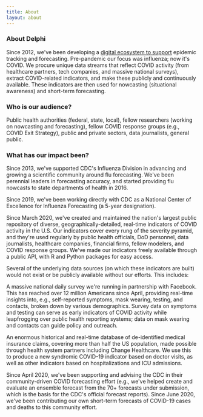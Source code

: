 ```yaml
---
title: About
layout: about
---
```


### About Delphi

Since 2012, we've been developing a [digital ecosystem to support](https://docs.google.com/presentation/d/13xwrzW17i1Hn_OvEe-8Ha8XZmexVkkIY22h1MO9QmcY/edit?usp=sharing) epidemic tracking and forecasting.  Pre-pandemic our focus was influenza; now it's COVID. We procure unique data streams that reflect COVID activity (from healthcare partners, tech companies, and massive national surveys), extract COVID-related indicators, and make these publicly and continuously available. These indicators are then used for nowcasting (situational awareness) and short-term forecasting.

### Who is our audience?

Public health authorities (federal, state, local), fellow researchers (working on nowcasting and forecasting), fellow COVID response groups (e.g., COVID Exit Strategy), public and private sectors, data journalists, general public.

### What has our impact been?

Since 2013, we've supported CDC's Influenza Division in advancing and growing a scientific community around flu forecasting.  We've been perennial leaders in forecasting accuracy, and started providing flu nowcasts to state departments of health in 2016.

Since 2019, we've been working directly with CDC as a National Center of Excellence for Influenza Forecasting (a 5-year designation).

Since March 2020, we've created and maintained the nation's largest public repository of diverse, geographically-detailed, real-time indicators of COVID activity in the U.S.  Our indicators cover every rung of the severity pyramid, and they're used regularly by public health officials, DoD personnel, data journalists, healthcare companies, financial firms, fellow modelers, and COVID response groups.  We've made our indicators freely available through a public API, with R and Python packages for easy access.

Several of the underlying data sources (on which these indicators are built) would not exist or be publicly available without our efforts. This includes: 

A massive national daily survey we're running in partnership with Facebook.  This has reached over 12 million Americans since April, providing real-time insights into, e.g., self-reported symptoms, mask wearing, testing, and contacts, broken down by various demographics.  Survey data on symptoms and testing can serve as early indicators of COVID activity while leapfrogging over public health reporting systems; data on mask wearing and contacts can guide policy and outreach. 

An enormous historical and real-time database of de-identified medical insurance claims, covering more than half the US population, made possible through health system partners including Change Healthcare.  We use this to produce a new syndromic COVID-19 indicator based on doctor visits, as well as other indicators based on hospitalizations and ICU admissions.

Since April 2020, we've been supporting and advising the CDC in their community-driven COVID forecasting effort (e.g., we've helped create and evaluate an ensemble forecast from the 70+ forecasts under submission, which is the basis for the CDC's official forecast reports).  Since June 2020, we've been contributing our own short-term forecasts of COVID-19 cases and deaths to this community effort.
